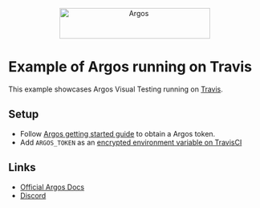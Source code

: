 <p align="center">
  <a href="https://argos-ci.com/?utm_source=github&utm_medium=logo" target="_blank">
    <img src="https://raw.githubusercontent.com/argos-ci/argos/main/resources/logos/logo-github-readme.png" alt="Argos" width="300" height="61">
  </a>
</p>

# Example of Argos running on Travis

This example showcases Argos Visual Testing running on [Travis](https://www.travis-ci.com/).

## Setup

- Follow [Argos getting started guide](https://docs.argos-ci.com/getting-started) to obtain a Argos token.
- Add `ARGOS_TOKEN` as an [encrypted environment variable on TravisCI](https://docs.travis-ci.com/user/environment-variables/#defining-encrypted-variables-in-travisyml)

## Links

- [Official Argos Docs](https://docs.argos-ci.com/)
- [Discord](https://discord.gg/pK79sv85Vg)
